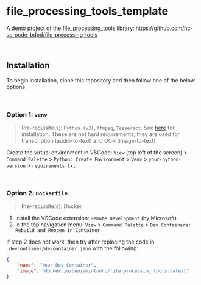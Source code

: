 # file_processing_tools_template
A demo project of the file_processing_tools library: https://github.com/hc-sc-ocdo-bdpd/file-processing-tools

<br>

## Installation

To begin installation, clone this repository and then follow one of the below options.

<br>

### Option 1: `venv`

> Pre-requisite(s): `Python (v3)`, `ffmpeg`, `Tesseract`. See [here](https://hc-sc-ocdo-bdpd.github.io/file-processing-tools/1_tutorial/1_installation.html#additional-dependencies) for installation. These are not hard requirements; they are used for transcription (audio-to-text) and OCR (image-to-text)

Create the virtual environment in VSCode: `View` (top left of the screen) > `Command Palette` > `Python: Create Environment` > `Venv` > `your-python-version` > `requirements.txt`

<br>

### Option 2: `Dockerfile`

> Pre-requisite(s): Docker

1. Install the VSCode extension: `Remote Development` (by Microsoft)
2. In the top navigation menu: `View` > `Command Palette` > `Dev Containers: Rebuild and Reopen in Container`

If step 2 does not work, then try after replacing the code in `.devcontainer/devcontainer.json` with the following:

```json
{
	"name": "Your Dev Container",
	"image": "docker.io/benjaminluohc/file_processing_tools:latest"
}
```
